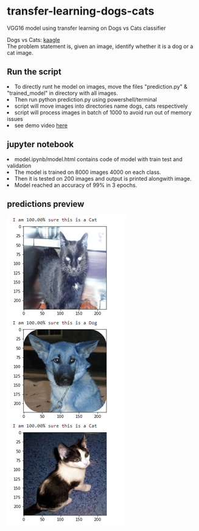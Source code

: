 # transfer-learning-dogs-cats
VGG16 model using transfer learning on Dogs vs Cats classifier

Dogs vs Cats: <a href="https://www.kaggle.com/c/dogs-vs-cats">kaagle</a><br>
The problem statement is, given an image, identify whether it is a dog or a cat image.

## Run the script
<li>To directly runt he model on images, move the files "prediction.py" & "trained_model" in directory with all images.
<li>Then run python prediction.py using powershell/terminal
<li>script will move images into directories name dogs, cats respectively
<li>script will process images in batch of 1000 to avoid run out of memory issues
<li>see demo video <a href="https://drive.google.com/file/d/1LDqMVD46IgtR7a0_un1eGTiUNqBjJvaE/view?usp=sharing">here</a>

## jupyter notebook
<li>model.ipynb/model.html contains code of model with train test and validation
<li>The model is trained on 8000 images 4000 on each class.
<li>Then it is tested on 200 images and output is printed alongwith image.
<li>Model reached an accuracy of 99% in 3 epochs.

 ## predictions preview
 <img src="https://github.com/vikanshu-joshi/transfer-learning-dogs-cats/blob/master/preview.png"/>
